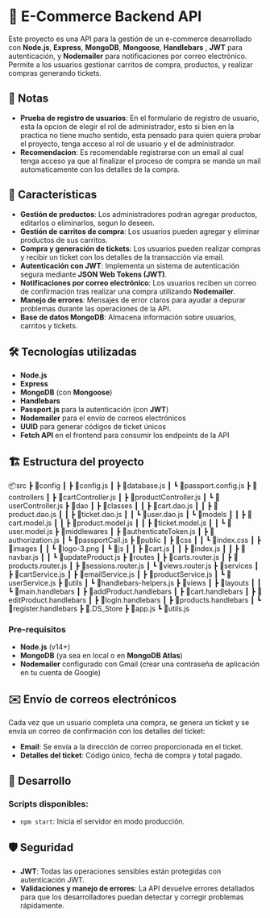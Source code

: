 # 🛒 E-Commerce Backend API

Este proyecto es una API para la gestión de un e-commerce desarrollado con **Node.js**, **Express**, **MongoDB**, **Mongoose**, **Handlebars** , **JWT** para autenticación, y **Nodemailer** para notificaciones por correo electrónico. Permite a los usuarios gestionar carritos de compra, productos, y realizar compras generando tickets.

## 📝 Notas

- **Prueba de registro de usuarios**: En el formulario de registro de usuario, esta la opcion de elegir el rol de administrador, esto si bien en la practica no tiene mucho sentido, esta pensado para quien quiera probar el proyecto, tenga acceso al rol de usuario y el de administrador.
- **Recomendacion**: Es recomendable registrarse con un email al cual tenga acceso ya que al finalizar el proceso de compra se manda un mail automaticamente con los detalles de la compra.


## 🚀 Características


- **Gestión de productos**: Los administradores podran agregar productos, editarlos o eliminarlos, segun lo deseen.
- **Gestión de carritos de compra**: Los usuarios pueden agregar y eliminar productos de sus carritos.
- **Compra y generación de tickets**: Los usuarios pueden realizar compras y recibir un ticket con los detalles de la transacción via email.
- **Autenticación con JWT**: Implementa un sistema de autenticación segura mediante **JSON Web Tokens (JWT)**.
- **Notificaciones por correo electrónico**: Los usuarios reciben un correo de confirmación tras realizar una compra utilizando **Nodemailer**.
- **Manejo de errores**: Mensajes de error claros para ayudar a depurar problemas durante las operaciones de la API.
- **Base de datos MongoDB**: Almacena información sobre usuarios, carritos y tickets.

## 🛠️ Tecnologías utilizadas

- **Node.js**
- **Express**
- **MongoDB** (con **Mongoose**)
- **Handlebars** 
- **Passport.js** para la autenticación (con **JWT**)
- **Nodemailer** para el envío de correos electrónicos
- **UUID** para generar códigos de ticket únicos
- **Fetch API** en el frontend para consumir los endpoints de la API

## 🏗️ Estructura del proyecto

📦src
 ┣ 📂config
 ┃ ┣ 📜config.js
 ┃ ┣ 📜database.js
 ┃ ┗ 📜passport.config.js
 ┣ 📂controllers
 ┃ ┣ 📜cartController.js
 ┃ ┣ 📜productController.js
 ┃ ┗ 📜userController.js
 ┣ 📂dao
 ┃ ┣ 📂classes
 ┃ ┃ ┣ 📜cart.dao.js
 ┃ ┃ ┣ 📜product.dao.js
 ┃ ┃ ┣ 📜ticket.dao.js
 ┃ ┃ ┗ 📜user.dao.js
 ┃ ┗ 📂models
 ┃ ┃ ┣ 📜cart.model.js
 ┃ ┃ ┣ 📜product.model.js
 ┃ ┃ ┣ 📜ticket.model.js
 ┃ ┃ ┗ 📜user.model.js
 ┣ 📂middlewares
 ┃ ┣ 📜authenticateToken.js
 ┃ ┣ 📜authorization.js
 ┃ ┗ 📜passportCall.js
 ┣ 📂public
 ┃ ┣ 📂css
 ┃ ┃ ┗ 📜index.css
 ┃ ┣ 📂images
 ┃ ┃ ┗ 📜logo-3.png
 ┃ ┗ 📂js
 ┃ ┃ ┣ 📜cart.js
 ┃ ┃ ┣ 📜index.js
 ┃ ┃ ┣ 📜navbar.js
 ┃ ┃ ┗ 📜updateProduct.js
 ┣ 📂routes
 ┃ ┣ 📜carts.router.js
 ┃ ┣ 📜products.router.js
 ┃ ┣ 📜sessions.router.js
 ┃ ┗ 📜views.router.js
 ┣ 📂services
 ┃ ┣ 📜cartService.js
 ┃ ┣ 📜emailService.js
 ┃ ┣ 📜productService.js
 ┃ ┗ 📜userService.js
 ┣ 📂utils
 ┃ ┗ 📜handlebars-helpers.js
 ┣ 📂views
 ┃ ┣ 📂layouts
 ┃ ┃ ┗ 📜main.handlebars
 ┃ ┣ 📜addProduct.handlebars
 ┃ ┣ 📜cart.handlebars
 ┃ ┣ 📜editProduct.handlebars
 ┃ ┣ 📜login.handlebars
 ┃ ┣ 📜products.handlebars
 ┃ ┗ 📜register.handlebars
 ┣ 📜.DS_Store
 ┣ 📜app.js
 ┗ 📜utils.js


### Pre-requisitos
- **Node.js** (v14+)
- **MongoDB** (ya sea en local o en **MongoDB Atlas**)
- **Nodemailer** configurado con Gmail (crear una contraseña de aplicación en tu cuenta de Google)

## ✉️ Envío de correos electrónicos

Cada vez que un usuario completa una compra, se genera un ticket y se envía un correo de confirmación con los detalles del ticket:

- **Email**: Se envía a la dirección de correo proporcionada en el ticket.
- **Detalles del ticket**: Código único, fecha de compra y total pagado.

## 🚧 Desarrollo

### Scripts disponibles:

- `npm start`: Inicia el servidor en modo producción.


## 🛡️ Seguridad

- **JWT**: Todas las operaciones sensibles están protegidas con autenticación JWT.
- **Validaciones y manejo de errores**: La API devuelve errores detallados para que los desarrolladores puedan detectar y corregir problemas rápidamente.


